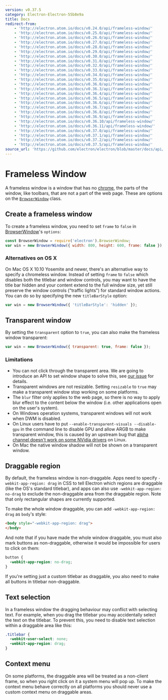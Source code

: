 ```yaml
---
version: v0.37.5
category: Electron-Electron-55b8e9a
title: Docs
redirect-from:
    - 'http://electron.atom.io/docs/v0.24.0/api/frameless-window/'
    - 'http://electron.atom.io/docs/v0.25.0/api/frameless-window/'
    - 'http://electron.atom.io/docs/v0.26.0/api/frameless-window/'
    - 'http://electron.atom.io/docs/v0.27.0/api/frameless-window/'
    - 'http://electron.atom.io/docs/v0.28.0/api/frameless-window/'
    - 'http://electron.atom.io/docs/v0.29.0/api/frameless-window/'
    - 'http://electron.atom.io/docs/v0.30.0/api/frameless-window/'
    - 'http://electron.atom.io/docs/v0.31.0/api/frameless-window/'
    - 'http://electron.atom.io/docs/v0.32.0/api/frameless-window/'
    - 'http://electron.atom.io/docs/v0.33.0/api/frameless-window/'
    - 'http://electron.atom.io/docs/v0.34.0/api/frameless-window/'
    - 'http://electron.atom.io/docs/v0.35.0/api/frameless-window/'
    - 'http://electron.atom.io/docs/v0.36.0/api/frameless-window/'
    - 'http://electron.atom.io/docs/v0.36.3/api/frameless-window/'
    - 'http://electron.atom.io/docs/v0.36.4/api/frameless-window/'
    - 'http://electron.atom.io/docs/v0.36.5/api/frameless-window/'
    - 'http://electron.atom.io/docs/v0.36.6/api/frameless-window/'
    - 'http://electron.atom.io/docs/v0.36.7/api/frameless-window/'
    - 'http://electron.atom.io/docs/v0.36.8/api/frameless-window/'
    - 'http://electron.atom.io/docs/v0.36.9/api/frameless-window/'
    - 'http://electron.atom.io/docs/v0.36.10/api/frameless-window/'
    - 'http://electron.atom.io/docs/v0.36.11/api/frameless-window/'
    - 'http://electron.atom.io/docs/v0.37.0/api/frameless-window/'
    - 'http://electron.atom.io/docs/v0.37.1/api/frameless-window/'
    - 'http://electron.atom.io/docs/v0.37.2/api/frameless-window/'
    - 'http://electron.atom.io/docs/v0.37.5/api/frameless-window/'
source_url: 'https://github.com/electron/electron/blob/master/docs/api/frameless-window.md'
---
```


# Frameless Window

A frameless window is a window that has no [chrome](https://developer.mozilla.org/en-US/docs/Glossary/Chrome), the parts of the window, like toolbars, that are not a part of the web page. These are options on the [`BrowserWindow`](browser-window.md) class.

## Create a frameless window

To create a frameless window, you need to set `frame` to `false` in
[BrowserWindow](http://electron.atom.io/docs/v0.37.5/api/browser-window)'s `options`:


```javascript
const BrowserWindow = require('electron').BrowserWindow;
var win = new BrowserWindow({ width: 800, height: 600, frame: false });
```

### Alternatives on OS X

On Mac OS X 10.10 Yosemite and newer, there's an alternative way to specify
a chromeless window. Instead of setting `frame` to `false` which disables
both the titlebar and window controls, you may want to have the title bar
hidden and your content extend to the full window size, yet still preserve
the window controls ("traffic lights") for standard window actions.
You can do so by specifying the new `titleBarStyle` option:

```javascript
var win = new BrowserWindow({ 'titleBarStyle': 'hidden' });
```

## Transparent window

By setting the `transparent` option to `true`, you can also make the frameless
window transparent:

```javascript
var win = new BrowserWindow({ transparent: true, frame: false });
```

### Limitations

* You can not click through the transparent area. We are going to introduce an
  API to set window shape to solve this, see [our issue](https://github.com/electron/electron/issues/1335) for details.
* Transparent windows are not resizable. Setting `resizable` to `true` may make
  a transparent window stop working on some platforms.
* The `blur` filter only applies to the web page, so there is no way to apply
  blur effect to the content below the window (i.e. other applications open on
  the user's system).
* On Windows operation systems, transparent windows will not work when DWM is
  disabled.
* On Linux users have to put `--enable-transparent-visuals --disable-gpu` in
  the command line to disable GPU and allow ARGB to make transparent window,
  this is caused by an upstream bug that [alpha channel doesn't work on some
  NVidia drivers](https://code.google.com/p/chromium/issues/detail?id=369209) on
  Linux.
* On Mac the native window shadow will not be shown on a transparent window.

## Draggable region

By default, the frameless window is non-draggable. Apps need to specify
`-webkit-app-region: drag` in CSS to tell Electron which regions are draggable
(like the OS's standard titlebar), and apps can also use
`-webkit-app-region: no-drag` to exclude the non-draggable area from the
 draggable region. Note that only rectangular shapes are currently supported.

To make the whole window draggable, you can add `-webkit-app-region: drag` as
`body`'s style:

```html
<body style="-webkit-app-region: drag">
</body>
```

And note that if you have made the whole window draggable, you must also mark
buttons as non-draggable, otherwise it would be impossible for users to click on
them:

```css
button {
  -webkit-app-region: no-drag;
}
```

If you're setting just a custom titlebar as draggable, you also need to make all
buttons in titlebar non-draggable.

## Text selection

In a frameless window the dragging behaviour may conflict with selecting text.
For example, when you drag the titlebar you may accidentally select the text on
the titlebar. To prevent this, you need to disable text selection within a
draggable area like this:

```css
.titlebar {
  -webkit-user-select: none;
  -webkit-app-region: drag;
}
```

## Context menu

On some platforms, the draggable area will be treated as a non-client frame, so
when you right click on it a system menu will pop up. To make the context menu
behave correctly on all platforms you should never use a custom context menu on
draggable areas.
